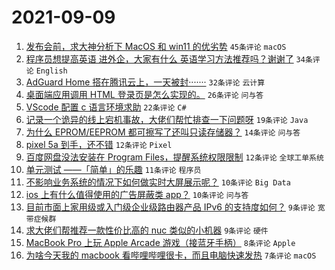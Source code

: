 # 2021-09-09

1. [发布会前，求大神分析下 MacOS 和 win11 的优劣势](https://www.v2ex.com/t/800773) `45条评论` `macOS`
1. [程序员想提高英语 进外企，大家有什么 英语学习方法推荐吗？谢谢了](https://www.v2ex.com/t/800746) `34条评论` `English`
1. [AdGuard Home 搭在腾讯云上，一天被封·······](https://www.v2ex.com/t/800740) `32条评论` `云计算`
1. [桌面端应用调用 HTML 登录页是怎么实现的。](https://www.v2ex.com/t/800756) `26条评论` `问与答`
1. [VScode 配置 c 语言环境求助](https://www.v2ex.com/t/800734) `22条评论` `C#`
1. [记录一个诡异的线上宕机事故，大佬们帮忙排查一下问题呀](https://www.v2ex.com/t/800791) `19条评论` `Java`
1. [为什么 EPROM/EEPROM 都可擦写了还叫只读存储器？](https://www.v2ex.com/t/800767) `14条评论` `问与答`
1. [pixel 5a 到手，还不错](https://www.v2ex.com/t/800788) `12条评论` `Pixel`
1. [百度网盘没法安装在 Program Files，提醒系统权限限制](https://www.v2ex.com/t/800771) `12条评论` `全球工单系统`
1. [单元测试 ——「简单」的乐趣](https://www.v2ex.com/t/800759) `11条评论` `程序员`
1. [不影响业务系统的情况下如何做实时大屏展示呢？](https://www.v2ex.com/t/800736) `10条评论` `Big Data`
1. [ios 上有什么值得使用的广告屏蔽类 app？](https://www.v2ex.com/t/800735) `10条评论` `问与答`
1. [目前市面上家用级或入门级企业级路由器产品 IPv6 的支持度如何？](https://www.v2ex.com/t/800770) `9条评论` `宽带症候群`
1. [求大佬们帮推荐一款性价比高的 nuc 类似的小机器](https://www.v2ex.com/t/800743) `9条评论` `硬件`
1. [MacBook Pro 上玩 Apple Arcade 游戏（接蓝牙手柄）](https://www.v2ex.com/t/800738) `8条评论` `Apple`
1. [为啥今天我的 macbook 看哔哩哔哩很卡，而且电脑快速发热](https://www.v2ex.com/t/800787) `7条评论` `macOS`
